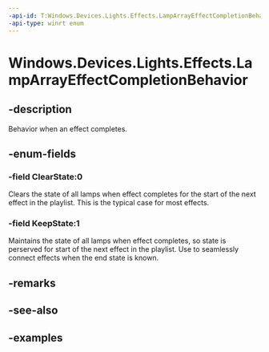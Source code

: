 ```yaml
---
-api-id: T:Windows.Devices.Lights.Effects.LampArrayEffectCompletionBehavior
-api-type: winrt enum
---
```


<!-- Enumeration syntax.
public enum LampArrayEffectCompletionBehavior : int 
-->

# Windows.Devices.Lights.Effects.LampArrayEffectCompletionBehavior

## -description
Behavior when an effect completes.
## -enum-fields

### -field ClearState:0
Clears the state of all lamps when effect completes for the start of the next effect in the playlist.  This is the typical case for most effects.
### -field KeepState:1
Maintains the state of all lamps when effect completes, so state is perserved for start of the next effect in the playlist.  Use to seamlessly connect effects when the end state is known.
## -remarks

## -see-also

## -examples

